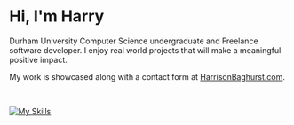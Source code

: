<h1>Hi, I'm Harry</h1>
<p>Durham University Computer Science undergraduate and Freelance software developer. I enjoy real world projects that will make a meaningful positive impact.</p>
<p>My work is showcased along with a contact form at <a href="https://www.harrisonbaghurst.com">HarrisonBaghurst.com</a>.</p>
<br/>

[![My Skills](https://skillicons.dev/icons?i=python,html,css,js,ts,react,nextjs,tailwind,vercel,git,github,vscode)](https://skillicons.dev)
